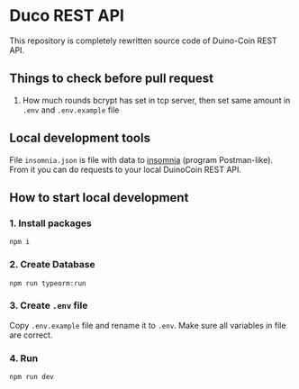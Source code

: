 # Duco REST API
This repository is completely rewritten source code of Duino-Coin REST API.

## Things to check before pull request

1. How much rounds bcrypt has set in tcp server, then set same amount in ```.env``` and ```.env.example```  file


## Local development tools

File ```insomnia.json``` is file with data to <a href="https://insomnia.rest/">insomnia</a> (program Postman-like).
From it you can do requests to your local DuinoCoin REST API.

## How to start local development

### 1. Install packages 

``` npm i ```

### 2. Create Database

``` npm run typeorm:run ```

### 3. Create ```.env``` file

Copy ```.env.example``` file and rename it to ```.env```. Make sure all variables in file are correct. 

### 4. Run

``` npm run dev ```